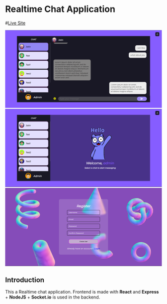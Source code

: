 # Realtime Chat Application
#[Live Site](https://chat-app-mern28.netlify.app/)

![alt text](./Public/src/assets/Screenshot%20(686).png)
![alt text](./Public/src/assets/Screenshot%20(688).png)
![alt text](./Public/src/assets/Screenshot%20(687).png)


## Introduction
This a Realtime chat application.
Frontend is made with **React** and **Express** + **NodeJS** + **Socket.io** is used in the backend.

